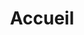 ---
layout: index
title: Accueil
lang: fr
permalink: /fr

strings:
  title-who-are-we: Qui sommes-nous?
  desc-who-are-we: Nous sommes un collectif de programmeurs amateurs, étudiants et professionnels, regroupés pour créer des outils utiles à la communauté. Notre but est de s'entraider mutuellement, de développer des projets communs et le mot d'ordre est l'amitié!
  
  title-what-do-we-do: Que faisons-nous?
  desc-what-do-we-do: Nous avons un idéal d'open source, donc tous nos projets le sont, et les dons nous permettent de payer l'hébergement des services que nous fournissons. Un jour, peut-être, nos projets deviendront assez importants pour que nous puissions en faire notre métier, mais en attendant on vous aime tous!
  
  title-our-projects: Nos projets
  
  name-pdba: PDBA
  desc-pdba: Python Discord Bot Agregator
  name-discorn: Discorn
  desc-discorn: Un protocole de messagerie chiffré et décentralisé basé sur les cryptomonnaies.

  title-support-us: Support us
  desc-support-us: Nous n'avons pas encore mis en place de système de dons, cependant, les liens apparaîtront ici quand disponibles.

  in-other-languages: Dans d'autres langues
---